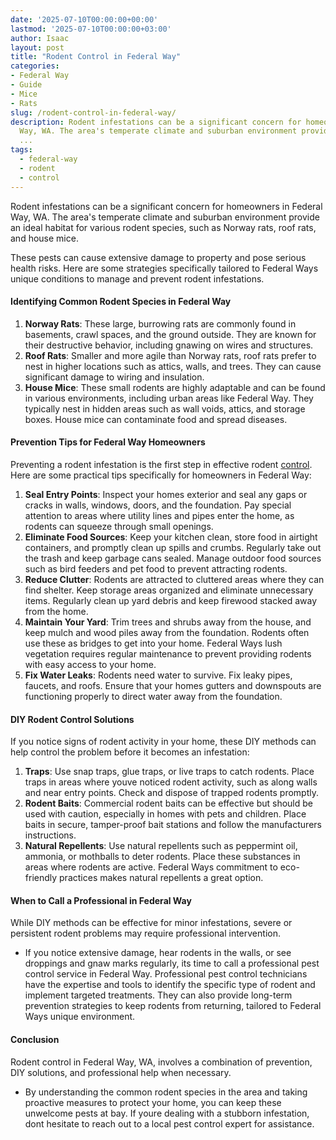 ```yaml
---
date: '2025-07-10T00:00:00+00:00'
lastmod: '2025-07-10T00:00:00+03:00'
author: Isaac
layout: post
title: "Rodent Control in Federal Way"
categories:
- Federal Way
- Guide
- Mice
- Rats
slug: /rodent-control-in-federal-way/
description: Rodent infestations can be a significant concern for homeowners in Federal
  Way, WA. The area's temperate climate and suburban environment provide an ideal
  ...
tags: 
  - federal-way
  - rodent
  - control
---
```

Rodent infestations can be a significant concern for homeowners in Federal Way, WA. The area's temperate climate and suburban environment provide an ideal habitat for various rodent species, such as Norway rats, roof rats, and house mice.

These pests can cause extensive damage to property and pose serious health risks. Here are some strategies specifically tailored to Federal Ways unique conditions to manage and prevent rodent infestations.
#### Identifying Common Rodent Species in Federal Way
1. **Norway Rats**: These large, burrowing rats are commonly found in basements, crawl spaces, and the ground outside. They are known for their destructive behavior, including gnawing on wires and structures.
2. **Roof Rats**: Smaller and more agile than Norway rats, roof rats prefer to nest in higher locations such as attics, walls, and trees. They can cause significant damage to wiring and insulation.
3. **House Mice**: These small rodents are highly adaptable and can be found in various environments, including urban areas like Federal Way. They typically nest in hidden areas such as wall voids, attics, and storage boxes. House mice can contaminate food and spread diseases.
#### Prevention Tips for Federal Way Homeowners
Preventing a rodent infestation is the first step in effective rodent [control](/posts/rodent-control-in-bellevue/). Here are some practical tips specifically for homeowners in Federal Way:
1. **Seal Entry Points**: Inspect your homes exterior and seal any gaps or cracks in walls, windows, doors, and the foundation. Pay special attention to areas where utility lines and pipes enter the home, as rodents can squeeze through small openings.
2. **Eliminate Food Sources**: Keep your kitchen clean, store food in airtight containers, and promptly clean up spills and crumbs. Regularly take out the trash and keep garbage cans sealed. Manage outdoor food sources such as bird feeders and pet food to prevent attracting rodents.
3. **Reduce Clutter**: Rodents are attracted to cluttered areas where they can find shelter. Keep storage areas organized and eliminate unnecessary items. Regularly clean up yard debris and keep firewood stacked away from the home.
4. **Maintain Your Yard**: Trim trees and shrubs away from the house, and keep mulch and wood piles away from the foundation. Rodents often use these as bridges to get into your home. Federal Ways lush vegetation requires regular maintenance to prevent providing rodents with easy access to your home.
5. **Fix Water Leaks**: Rodents need water to survive. Fix leaky pipes, faucets, and roofs. Ensure that your homes gutters and downspouts are functioning properly to direct water away from the foundation.
#### DIY Rodent Control Solutions
If you notice signs of rodent activity in your home, these DIY methods can help control the problem before it becomes an infestation:
1. **Traps**: Use snap traps, glue traps, or live traps to catch rodents. Place traps in areas where youve noticed rodent activity, such as along walls and near entry points. Check and dispose of trapped rodents promptly.
2. **Rodent Baits**: Commercial rodent baits can be effective but should be used with caution, especially in homes with pets and children. Place baits in secure, tamper-proof bait stations and follow the manufacturers instructions.
3. **Natural Repellents**: Use natural repellents such as peppermint oil, ammonia, or mothballs to deter rodents. Place these substances in areas where rodents are active. Federal Ways commitment to eco-friendly practices makes natural repellents a great option.
#### When to Call a Professional in Federal Way
While DIY methods can be effective for minor infestations, severe or persistent rodent problems may require professional intervention.
- If you notice extensive damage, hear rodents in the walls, or see droppings and gnaw marks regularly, its time to call a professional pest control service in Federal Way.
Professional pest control technicians have the expertise and tools to identify the specific type of rodent and implement targeted treatments. They can also provide long-term prevention strategies to keep rodents from returning, tailored to Federal Ways unique environment.
#### Conclusion
Rodent control in Federal Way, WA, involves a combination of prevention, DIY solutions, and professional help when necessary.
- By understanding the common rodent species in the area and taking proactive measures to protect your home, you can keep these unwelcome pests at bay.
If youre dealing with a stubborn infestation, dont hesitate to reach out to a local pest control expert for assistance.
